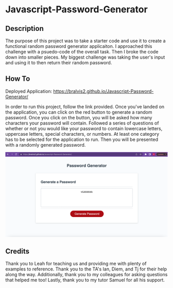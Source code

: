 # Javascript-Password-Generator
## Description
The purpose of this project was to take a starter code and use it to create a functional random password generator applicaiton. I approached this challenge with a psuedo-code of the overall task. Then I broke the code down into smaller pieces. My biggest challenge was taking the user's input and using it to then return their random password. 

## How To
Deployed Application: https://bralvis2.github.io/Javascript-Password-Generator/

In order to run this project, follow the link provided.
Once you've landed on the application, you can click on the red button to generate a random password. Once you click on the button, you will be asked how many characters your password will contain. Followed a series of questions of whether or not you would like your password to contain lowercase letters, uppercase letters, special characters, or numbers. At least one category has to be selected for the application to run. Then you will be presented with a randomly generated password. 

![The deploed application](./assets/img/img%201.jpeg)



## Credits
Thank you to Leah for teaching us and providing me with plenty of examples to reference. Thank you to the TA's Ian, Diem, and Tj for their help along the way. Additionally, thank you to my colleagues for asking questions that helped me too! Lastly, thank you to my tutor Samuel for all his support.